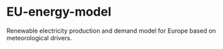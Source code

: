 # EU-energy-model
Renewable electricity production and demand model for Europe based on meteorological drivers. 
